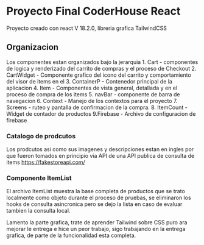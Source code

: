 # Proyecto Final CoderHouse React

Proyecto creado con react V 18.2.0, libreria grafica TailwindCSS

## Organizacion

Los componentes estan organizados bajo la jerarquia
    1. Cart - componentes de logica y renderizado del carrito de compras y el proceso de Checkout
    2. CartWidget - Componente grafico del icono del carrito y comportamiento del visor de items en el
    3. ContainerP - Contenedor principal de la aplicacion
    4. Item -  Componentes de vista general, detallada y en el proceso de compra de los items
    5. navBar - componente de barra de navegacion
    6. Context - Manejo de los contextos para el proyecto
    7. Screens - ruteo y pantalla de confirmacion de la compra.
    8. ItemCount - Widget de contador de productos
    9.Firebase - Archivo de configuracion de firebase

### Catalogo de prodcutos

Los prodcutos asi como sus imagenes y descripciones estan en ingles por que fueron tomados en principio via API de una API publica de consulta de items https://fakestoreapi.com/ 

### Componente ItemList

El archivo ItemList muestra la base completa de productos que se trato localmente como objeto durante el proceso de pruebas, se eliminaron los hooks de consulta asincronica pero se dejo la lista en caso de evaluar tambien la consulta local. 

Lamento la parte grafica, trate de aprender Tailwind sobre CSS puro ara mejorar le entrega e hice un peor trabajo, sigo trabajando en la entrega grafica, de parte de la funcionalidad esta completa. 






